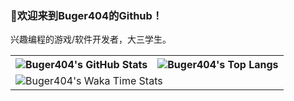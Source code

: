 ### 🌈欢迎来到Buger404的Github！

兴趣编程的游戏/软件开发者，大三学生。

<table>
  <tr>
    <th>
      <img alt="Buger404's GitHub Stats" src="https://github-readme-stats.vercel.app/api?username=buger404&show_icons=true&custom_title=Status🐱&count_private=true&include_all_commits=true&hide_border=true&layout=compact&theme=transparent" align="center" />
    </th>
    <th>
      <img alt="Buger404's Top Langs" src="https://github-readme-stats.vercel.app/api/top-langs/?username=buger404&layout=compact&hide_border=true&langs_count=8&custom_title=Top%20Languages%20💻&theme=transparent" align="center" /> 
    </th>
  </tr>
    <tr>
    <td colspan=2>
      <img alt="Buger404's Waka Time Stats" src="https://github-readme-stats.vercel.app/api/wakatime?username=buger404&hide_border=true&layout=compact&custom_title=Touch%20Fish%20🐟&theme=transparent" align="center" />
    </td>
  </tr>
</table>

